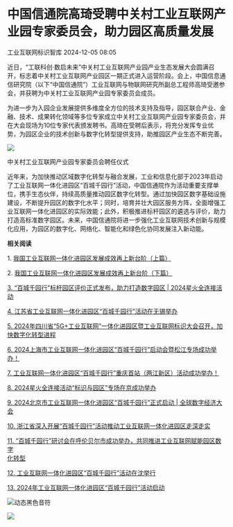 #  中国信通院高琦受聘中关村工业互联网产业园专家委员会，助力园区高质量发展   
 工业互联网标识智库   2024-12-05 08:05  
  
近日，“工联科创·数启未来”中关村工业互联网产业园产业生态发展大会圆满召开，标志着中关村工业互联网产业园区一期正式进入运营阶段。会上，中国信息通信研究院（以下“中国信通院”）工业互联网与物联网研究所副总工程师高琦受邀参会，并获聘为中关村工业互联网产业园专家委员会成员。  
  
为进一步为入园企业发展提供多维度全方位的技术支持及指导，园区联合产业、金融、技术、成果转化领域等多位专家成立中关村工业互联网产业园专家委员会，并在大会现场为10位专家代表颁发聘书。高琦在受聘后表示，将充分发挥专业优势，为园区企业的技术创新与数字化转型提供支持，助推园区产业生态不断完善。  
  
![](https://mmbiz.qpic.cn/mmbiz_png/DSmmCibR6DZP6kWxNibdBxFPFIRIfsFhl2sArsTFx2BImw1ReQChiasEnTGbgTEsrGD2TfQnNibOPNic3lzwdPvRibHw/640?wx_fmt=png&from=appmsg "")  
  
中关村工业互联网产业园专家委员会聘任仪式  
  
近年来，为加快推动区域数字化转型与融合发展，工业和信息化部于2023年启动了工业互联网一体化进园区“百城千园行”活动，中国信通院作为活动重要支撑单位，携手生态伙伴，持续高质量推动园区数字化转型。通过加快园区数字基础设施建设，不断提升园区的数字化水平；同时，培育并壮大园区服务方阵，全面增强工业互联网一体化进园区的实际效能；此外，积极推进标杆园区的遴选与评价，助力打造高标准数字园区。未来，中国信通院将进一步强化工业互联网技术创新与规模化应用，为园区的数字化、网络化、智能化和绿色化协同发展注入新动能。  
  
[](https://mp.weixin.qq.com/s?__biz=MzU1OTUxNTI1NA==&mid=2247591626&idx=1&sn=e369f806bc44ae1937bf86baddc0ba3c&scene=21#wechat_redirect)  
  
**相关阅读**  
  
  
1. [我国工业互联网一体化进园区发展成效再上新台阶（上篇）](https://mp.weixin.qq.com/s?__biz=MzU1OTUxNTI1NA==&mid=2247580904&idx=1&sn=b5a16eede3112a067f3e39c4eb678a8e&scene=21#wechat_redirect)  
  
  
2. [我国工业互联网一体化进园区发展成效再上新台阶（下篇）](https://mp.weixin.qq.com/s?__biz=MzU1OTUxNTI1NA==&mid=2247580904&idx=2&sn=3af343c1bc0fa75e6f5173c347d4b690&scene=21#wechat_redirect)  
  
  
[3. “百城千园行”标杆园区评价正式发布，助力打造数字园区 | 2024星火全连接活动](https://mp.weixin.qq.com/s?__biz=MzU1OTUxNTI1NA==&mid=2247590603&idx=1&sn=a70a632a8cecc63e25abc5b920993480&scene=21#wechat_redirect)  
  
  
[4. 江苏省工业互联网一体化进园区“百城千园行”活动在无锡举办](https://mp.weixin.qq.com/s?__biz=MzU1OTUxNTI1NA==&mid=2247591406&idx=2&sn=92094cad7288bf95849d6fc91086a66b&scene=21#wechat_redirect)  
  
  
[5. 2024年四川省“5G+工业互联网”一体化进园区暨工业互联网标识大会召开，加快数字化转型进程](https://mp.weixin.qq.com/s?__biz=MzU1OTUxNTI1NA==&mid=2247591203&idx=1&sn=efb3afc30b2b092f0cf9aeab899195b6&scene=21#wechat_redirect)  
  
  
[6. 2024上海市工业互联网一体化进园区“百城千园行”启动会暨松江专场成功举办！](https://mp.weixin.qq.com/s?__biz=MzU1OTUxNTI1NA==&mid=2247590884&idx=2&sn=19132729559e5dda4da2f9307eb6de43&scene=21#wechat_redirect)  
  
  
[7. 工业互联网一体化进园区“百城千园行”重庆首站（两江新区）活动成功举办！](https://mp.weixin.qq.com/s?__biz=MzU1OTUxNTI1NA==&mid=2247590758&idx=2&sn=d96be24aa3f9a8d4c5732ba9c6345c93&scene=21#wechat_redirect)  
  
  
[8. 2024星火全连接活动“标识与园区”专场在京成功举办](https://mp.weixin.qq.com/s?__biz=MzU1OTUxNTI1NA==&mid=2247590532&idx=1&sn=a88602c43dc5617b518d623e8ca7ca0c&scene=21#wechat_redirect)  
  
  
[9. 2024北京市工业互联网一体化进园区“百城千园行”正式启动 | 全球数字经济大会](https://mp.weixin.qq.com/s?__biz=MzU1OTUxNTI1NA==&mid=2247589669&idx=1&sn=5e02f5d7417dd871f26609ab0aa78297&scene=21#wechat_redirect)  
  
  
[10. 浙江省深入开展“百城千园行”活动推动工业互联网一体化进园区走深走实](https://mp.weixin.qq.com/s?__biz=MzU1OTUxNTI1NA==&mid=2247586966&idx=2&sn=cba2ff3544355e22ed8b64695e0ab9c8&scene=21#wechat_redirect)  
  
  
[11. “百城千园行”研讨会在呼伦贝尔市成功举办，共同推进工业互联网赋能园区数字](https://mp.weixin.qq.com/s?__biz=MzU1OTUxNTI1NA==&mid=2247585412&idx=3&sn=f1a4f188fe2138a063ae3b6bc28c133d&scene=21#wechat_redirect)  
[化转型](https://mp.weixin.qq.com/s?__biz=MzU1OTUxNTI1NA==&mid=2247585412&idx=3&sn=f1a4f188fe2138a063ae3b6bc28c133d&scene=21#wechat_redirect)  
  
  
[12. 工业互联网一体化进园区“百城千园行”活动在沈举行](https://mp.weixin.qq.com/s?__biz=MzU1OTUxNTI1NA==&mid=2247580904&idx=3&sn=60615298d09d0cbf059631dd4bb37c47&scene=21#wechat_redirect)  
  
  
[13. 2024年工业互联网一体化进园区“百城千园行”活动启动](https://mp.weixin.qq.com/s?__biz=MzU1OTUxNTI1NA==&mid=2247580800&idx=1&sn=a178d9658f95cbfb0117272f0a4c7996&scene=21#wechat_redirect)  
  
  
![](https://mmbiz.qpic.cn/mmbiz_gif/DSmmCibR6DZMFBCpjhpxeWY1dNJf8gibA9TibSPsnljwQKF1eGAzibgajd2NuyJgUDevWWjXnsVYUf0hcjic0dFalEQ/640?wx_fmt=gif&wxfrom=5&wx_lazy=1&tp=webp "动态黑色音符")  
  
  
  
  
![](https://mmbiz.qpic.cn/mmbiz_png/DSmmCibR6DZO2ZH5IEJzRyk6mkg5TWkREj2KWQxicOTPILdnxHlwicv27nrLJUxmeZDlHuo5Wmrsz5opSDG5FjrXA/640?wx_fmt=png&from=appmsg "")  
  
